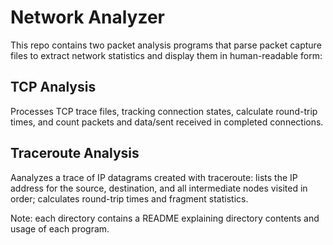 # Network Analyzer

This repo contains two packet analysis programs that parse packet capture files to extract network statistics and display them in human-readable form:

## TCP Analysis

Processes TCP trace files, tracking connection states, calculate round-trip times, and count packets and data/sent received in completed connections.

## Traceroute Analysis
Aanalyzes a trace of IP datagrams created with traceroute: lists the IP address for the source, destination, and all intermediate nodes visited in order; calculates round-trip times and fragment statistics. 

Note: each directory contains a README explaining directory contents and usage of each program. 
